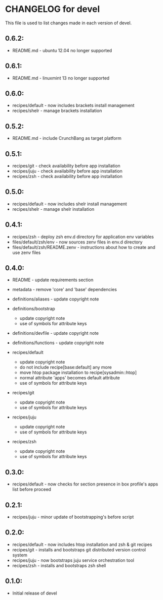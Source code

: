 # CHANGELOG for devel

This file is used to list changes made in each version of devel.

## 0.6.2:

* README.md - ubuntu 12.04 no longer supported

## 0.6.1:

* README.md - linuxmint 13 no longer supported

## 0.6.0:

* recipes/default  - now includes brackets install management
* recipes/shelr    - manage brackets installation

## 0.5.2:

* README.md - include CrunchBang as target platform

## 0.5.1:

* recipes/git  - check availability before app installation
* recipes/juju - check availability before app installation
* recipes/zsh  - check availability before app installation

## 0.5.0:

* recipes/default  - now includes shelr install management
* recipes/shelr    - manage shelr installation

## 0.4.1:

* recipes/zsh                   - deploy zsh env.d directory for application env variables
* files/default/zsh/env         - now sources zenv files in env.d directory
* files/default/zsh/README.zenv - instructions about how to create and use zenv files

## 0.4.0:

* README              - update requirements section
* metadata            - remove 'core' and 'base' dependencies
* definitions/aliases - update copyright note

* definitions/bootstrap

  - update copyright note
  - use of symbols for attribute keys

* definitions/devfile - update copyright note
* definitions/functions - update copyright note

* recipes/default

  - update copyright note
  - do not include recipe[base:default] any more
  - move htop package installation to recipe[sysadmin::htop]
  - normal attribute 'apps' becomes default attribute
  - use of symbols for attribute keys

* recipes/git

  - update copyright note
  - use of symbols for attribute keys

* recipes/juju

  - update copyright note
  - use of symbols for attribute keys

* recipes/zsh

  - update copyright note
  - use of symbols for attribute keys

## 0.3.0:

* recipes/default - now checks for section presence in box profile's apps list before proceed

## 0.2.1:

* recipes/juju    - minor update of bootstrapping's before script

## 0.2.0:

* recipes/default - now includes htop installation and zsh & git recipes
* recipes/git     - installs and bootstraps git distributed version control system
* recipes/juju    - now bootstraps juju service orchestration tool
* recipes/zsh     - installs and bootstraps zsh shell

## 0.1.0:

* Initial release of devel

